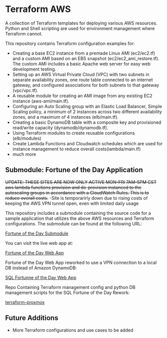# Terraform AWS

A collection of Terraform templates for deploying various AWS resources.
Python and Shell scripting are used for environment management where Terraform cannot.

This repository contains Terraform configuration examples for:

- Creating a base EC2 instance from a premade Linux AMI (ec2/ec2.tf) and a custom AMI based on an EBS snapshot (ec2/ec2_ami_restore.tf). The custom AMI includes a basic Apache web server for easy web development testing.
- Setting up an AWS Virtual Private Cloud (VPC) with two subnets in separate availability zones, one route table connected to an internet gateway, and configured associations for both subnets to that gateway (vpc/vpc.tf).
- A reusable module for creating an AMI image from any existing EC2 instance (aws-ami/main.tf).
- Configuring an Auto Scaling group with an Elastic Load Balancer, Simple Scaling policy, a minimum of 2 instances across two different availability zones, and a maximum of 4 instances (elb/main.tf).
- Creating a basic DynamoDB table with a composite key and provisioned read/write capacity (dynamodb/dynamodb.tf).
- Using Terraform modules to create reusable configurations (elb/modules)
- Create Lambda Functions and Cloudwatch schedules which are used for instance management to reduce overall costs(lambda/main.tf)
- much more

## Submodule: Fortune of the Day Application
~~UPDATE: THESE SITES ARE NOW ONLY ACTIVE MON-FRI 7AM-5PM CST~~
~~aws lambda functions provision and de-provision instanced to the autoscaling groups in accordance with a CloudWatch Rules. This is to reduce overall costs.~~
-Site is temporarirly down due to rising costs of keeping the AWS VPN tunnel open, even with limited daily usage

This repository includes a submodule containing the source code for a sample application that utilizes the above AWS resources and Terraform configurations. The submodule can be found at the following URL:

[Fortune of the Day Submodule](https://github.com/SystemDylan/fortune-of-the-day)

You can visit the live web app at:

[Fortune of the Day Web App](https://fortune.systemdylan.com/)

Fortune of the Day Web App reworked to use a VPN connection to a local DB instead of Amazon DynamoDB:

[SQL Fortunne of the Day Web App](https://sqlfortune.systemdylan.com/)

Repo Containing Terraform management config and python DB management scripts for the SQL Fortune of the Day Rework:

[terraform-proxmox](https://github.com/SystemDylan/terraform-proxmox)

## Future Additions

- More Terraform configurations and use cases to be added
